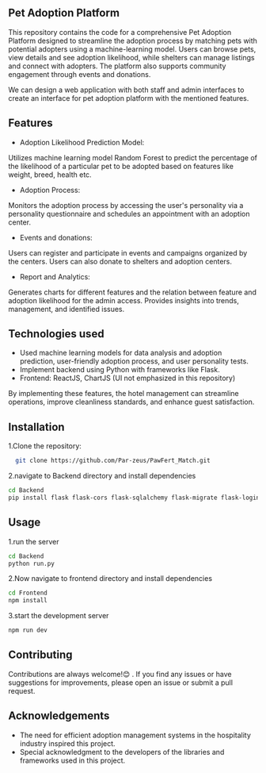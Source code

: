 ## Pet Adoption Platform
This repository contains the code for a comprehensive Pet Adoption Platform designed to streamline the adoption process
by matching pets with potential adopters using a machine-learning model. Users can browse pets, view details and see adoption likelihood, while shelters can manage listings and connect with adopters. The platform also supports community engagement through events and donations.

We can design a web application with both staff and admin interfaces to create an interface for pet adoption platform with the mentioned features. 
## Features

- Adoption Likelihood Prediction Model:

Utilizes machine learning model Random Forest to predict the percentage of the likelihood of a particular pet to be adopted based on features like weight, breed, health etc.

- Adoption Process:

Monitors the adoption process by accessing the user's personality via a personality questionnaire and schedules an appointment with an adoption center.

- Events and donations:

Users can register and participate in events and campaigns organized by the centers. Users can also donate to shelters and adoption centers.
- Report and Analytics:

Generates charts for different features and the relation between feature and adoption likelihood for the admin access.
Provides insights into trends, management, and identified issues.



## Technologies used

- Used machine learning models for data analysis and adoption prediction, user-friendly adoption process, and  user personality tests.
- Implement backend using Python with frameworks like Flask.
- Frontend: ReactJS, ChartJS (UI not emphasized in this repository)

By implementing these features, the hotel management can streamline operations, improve cleanliness standards, and enhance guest satisfaction.
## Installation

1.Clone the repository:

```bash
  git clone https://github.com/Par-zeus/PawFert_Match.git

```

2.navigate to Backend directory and install dependencies

```bash
cd Backend
pip install flask flask-cors flask-sqlalchemy flask-migrate flask-login flask-wtf flask-restful psycopg2-binary gunicorn requests

```
    
## Usage
1.run the server

```bash
cd Backend
python run.py 
```

2.Now navigate to frontend directory and install dependencies


```bash
cd Frontend
npm install
```

3.start the development server

```bash
npm run dev
```


## Contributing

Contributions are always welcome!😊
. If you find any issues or have suggestions for improvements, please open an issue or submit a pull request.

## Acknowledgements

- The need for efficient adoption management systems in the hospitality industry inspired this project.
- Special acknowledgment to the developers of the libraries and frameworks used in this project.
